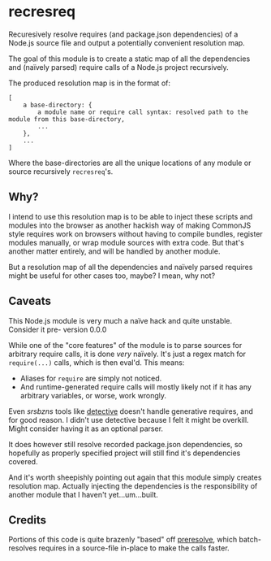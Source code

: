 recresreq
=========

Recuresively resolve requires (and package.json dependencies) of a Node.js source file and output a potentially convenient resolution map.

The goal of this module is to create a static map of all the dependencies and (naïvely parsed) require calls of a Node.js project recursively. 

The produced resolution map is in the format of:

    [
        a base-directory: {
            a module name or require call syntax: resolved path to the module from this base-directory,
            ...
        },
        ...  
    ]

Where the base-directories are all the unique locations of any module or source recursively `recresreq`'s.

Why?
----

I intend to use this resolution map is to be able to inject these scripts and modules into the browser as another hackish way of making CommonJS style requires work on browsers without having to compile bundles, register modules manually, or wrap module sources with extra code. But that's another matter entirely, and will be handled by another module. 

But a resolution map of all the dependencies and naïvely parsed requires might be useful for other cases too, maybe? I mean, why not?

Caveats
-------

This Node.js module is very much a naïve hack and quite unstable. Consider it pre- version 0.0.0

While one of the "core features" of the module is to parse sources for arbitrary require calls, it is done _very_ naïvely. It's just a regex match for `require(...)` calls, which is then eval'd. This means:

-   Aliases for `require` are simply not noticed.
-   And runtime-generated require calls will mostly likely not if it has any arbitrary variables, or worse, work wrongly.

Even _srsbzns_ tools like [detective] doesn't handle generative requires, and for good reason. I didn't use detective because I felt it might be overkill. Might consider having it as an optional parser.

It does however still resolve recorded package.json dependencies, so hopefully as properly specified project will still find it's dependencies covered.

And it's worth sheepishly pointing out again that this module simply creates resolution map. Actually injecting the dependencies is the responsibility of another module that I haven't yet...um...built.

Credits
-------

Portions of this code is quite brazenly "based" off [preresolve], which batch-resolves requires in a source-file in-place to make the calls faster.



[detective]: https://github.com/substack/node-detective
[preresolve]: https://github.com/650Industries/preresolve
[brwserreq]: https://github.com/5310/brwserreq